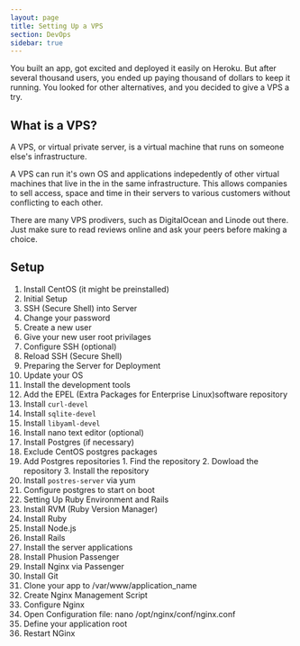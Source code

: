 ```yaml
---
layout: page
title: Setting Up a VPS
section: DevOps
sidebar: true
---
```


You built an app, got excited and deployed it easily on Heroku. But after several thousand users, you ended up paying thousand of dollars to keep it running. You looked for other alternatives, and you decided to give a VPS a try.

## What is a VPS?

A VPS, or virtual private server, is a virtual machine that runs on someone else's infrastructure.

A VPS can run it's own OS and applications indepedently of other virtual machines that live in the in the same infrastructure. This allows companies to sell access, space and time in their servers to various customers without conflicting to each other.

There are many VPS prodivers, such as DigitalOcean and Linode out there. Just make sure to read reviews online and ask your peers before making a choice.

## Setup

1. Install CentOS (it might be preinstalled)
2. Initial Setup
  1. SSH (Secure Shell) into Server
  2. Change your password
  3. Create a new user
  4. Give your new user root privilages
  5. Configure SSH (optional)
  6. Reload SSH (Secure Shell)
3. Preparing the Server for Deployment
  1. Update your OS
  2. Install the development tools
  3. Add the EPEL (Extra Packages for Enterprise Linux)software repository
  4. Install `curl-devel`
  5. Install `sqlite-devel`
  7. Install `libyaml-devel`
  8. Install nano text editor (optional)
4. Install Postgres (if necessary)
  1. Exclude CentOS postgres packages
  2. Add Postgres repositories
    1. Find the repository
    2. Dowload the repository
    3. Install the repository
  3. Install `postres-server` via yum
  4. Configure postgres to start on boot
5. Setting Up Ruby Environment and Rails
  1. Install RVM (Ruby Version Manager)
  2. Install Ruby
  3. Install Node.js
  4. Install Rails
6. Install the server applications
  1. Install Phusion Passenger
  2. Install Nginx via Passenger
  3. Install Git
  4. Clone your app to /var/www/application_name
  5. Create Nginx Management Script
7. Configure Nginx
  1. Open Configuration file: nano /opt/nginx/conf/nginx.conf
  2. Define your application root
  3. Restart NGinx